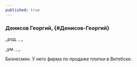 ```yaml
---
published: true
---
```


### Денисов Георгий,  {#Денисов-Георгий}

_род. , _

_ум. , _

Бизнесмен. У него фирма по продаже плитки в Витебске.
        
